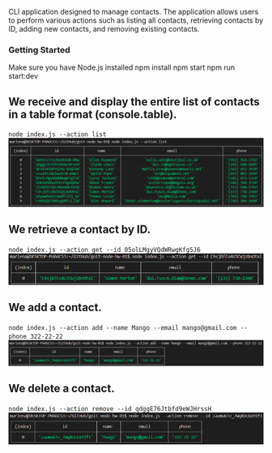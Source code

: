 CLI application designed to manage contacts. The application allows users to perform various actions such as listing all contacts, retrieving contacts by ID, adding new contacts, and removing existing contacts.

### Getting Started

Make sure you have Node.js installed
npm install
npm start
npm run start:dev

## We receive and display the entire list of contacts in a table format (console.table).

`node index.js --action list`
![Contact list](assets/list.png)

## We retrieve a contact by ID.

`node index.js --action get --id 05olLMgyVQdWRwgKfg5J6`
![Get contact by Id](assets/get-by-id.png)

## We add a contact.

`node index.js --action add --name Mango --email mango@gmail.com --phone 322-22-22`
![Add new contact](assets/add-new-contact.png)

## We delete a contact.

`node index.js --action remove --id qdggE76Jtbfd9eWJHrssH`
![Remove contact](assets//remove-contact.png)
